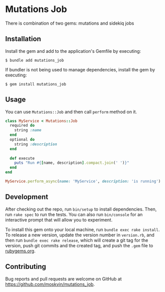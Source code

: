# Mutations Job

There is combination of two gems: mutations and sidekiq jobs

## Installation

Install the gem and add to the application's Gemfile by executing:

    $ bundle add mutations_job 

If bundler is not being used to manage dependencies, install the gem by executing:

    $ gem install mutations_job

## Usage

You can use `Mutations::Job` and then call `perform` method on it.

```ruby
class MyService < Mutations::Job
  required do
    string :name
  end
  optional do
    string :description
  end
  
  def execute
    puts "Run #{[name, description].compact.join(' ')}"
  end
end

MyService.perform_async(name: 'MyService', description: 'is running')
```

## Development

After checking out the repo, run `bin/setup` to install dependencies. Then, run `rake spec` to run the tests. You can also run `bin/console` for an interactive prompt that will allow you to experiment.

To install this gem onto your local machine, run `bundle exec rake install`. To release a new version, update the version number in `version.rb`, and then run `bundle exec rake release`, which will create a git tag for the version, push git commits and the created tag, and push the `.gem` file to [rubygems.org](https://rubygems.org).

## Contributing

Bug reports and pull requests are welcome on GitHub at https://github.com/moskvin/mutations_job.
